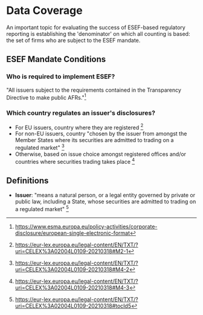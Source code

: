 # Data Coverage

An important topic for evaluating the success of ESEF-based regulatory reporting
is establishing the 'denominator' on which all counting is based: the set of firms
who are subject to the ESEF mandate.


## ESEF Mandate Conditions

### Who is required to implement ESEF?

"All issuers subject to the requirements contained in the Transparency Directive to make public AFRs."[^2]

### Which country regulates an issuer's disclosures?

- For EU issuers, country where they are registered [^3]
- For non-EU issuers, country "chosen by the issuer from amongst the Member States where its securities are admitted to trading on a regulated market" [^4]
- Otherwise, based on issue choice amongst registered offices and/or countries where securities trading takes place [^5]

## Definitions

- **Issuer**: "means a natural person, or a legal entity governed by private or public law, including a State,
  whose securities are admitted to trading on a regulated market" [^1]

[^1]: https://eur-lex.europa.eu/legal-content/EN/TXT/?uri=CELEX%3A02004L0109-20210318#tocId5
[^2]: https://www.esma.europa.eu/policy-activities/corporate-disclosure/european-single-electronic-format
[^3]: https://eur-lex.europa.eu/legal-content/EN/TXT/?uri=CELEX%3A02004L0109-20210318#M2-1
[^4]: https://eur-lex.europa.eu/legal-content/EN/TXT/?uri=CELEX%3A02004L0109-20210318#M4-2
[^5]: https://eur-lex.europa.eu/legal-content/EN/TXT/?uri=CELEX%3A02004L0109-20210318#M4-3